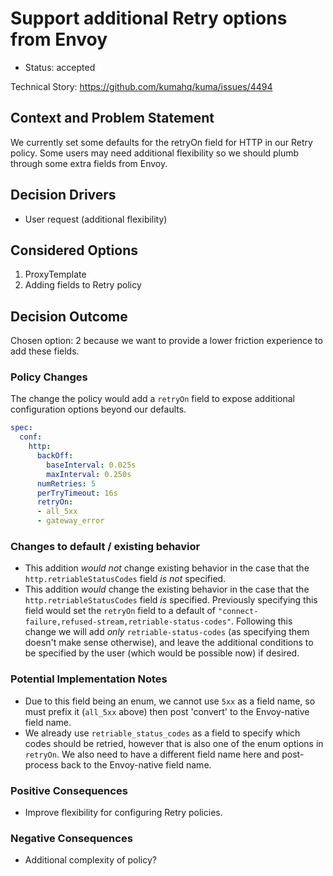 # Support additional Retry options from Envoy

* Status: accepted

Technical Story: https://github.com/kumahq/kuma/issues/4494

## Context and Problem Statement

We currently set some defaults for the retryOn field for HTTP in our Retry policy. Some users may need additional flexibility so we should plumb through some extra fields from Envoy.

## Decision Drivers

* User request (additional flexibility)

## Considered Options

1. ProxyTemplate
2. Adding fields to Retry policy

## Decision Outcome

Chosen option: 2 because we want to provide a lower friction experience to add these fields.

### Policy Changes

The change the policy would add a `retryOn` field to expose additional configuration options beyond our defaults.

```yaml
spec:
  conf:
    http:
      backOff:
        baseInterval: 0.025s
        maxInterval: 0.250s
      numRetries: 5
      perTryTimeout: 16s
      retryOn:
      - all_5xx
      - gateway_error
```

### Changes to default / existing behavior

- This addition _would not_ change existing behavior in the case that the `http.retriableStatusCodes` field _is not_ specified.
- This addition _would_ change the existing behavior in the case that the `http.retriableStatusCodes` field _is_ specified. Previously specifying this field would set the `retryOn` field to a default of `"connect-failure,refused-stream,retriable-status-codes"`. Following this change we will add _only_ `retriable-status-codes` (as specifying them doesn't make sense otherwise), and leave the additional conditions to be specified by the user (which would be possible now) if desired.

### Potential Implementation Notes

- Due to this field being an enum, we cannot use `5xx` as a field name, so must prefix it (`all_5xx` above) then post 'convert' to the Envoy-native field name.
- We already use `retriable_status_codes` as a field to specify which codes should be retried, however that is also one of the enum options in `retryOn`. We also need to have a different field name here and post-process back to the Envoy-native field name.

### Positive Consequences <!-- optional -->

* Improve flexibility for configuring Retry policies.

### Negative Consequences <!-- optional -->

* Additional complexity of policy?